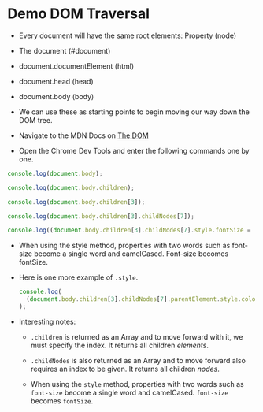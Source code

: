 # Demo DOM Traversal

- Every document will have the same root elements: Property (node)

- The document (#document)

- document.documentElement (html)

- document.head (head)

- document.body (body)

- We can use these as starting points to begin moving our way down the DOM tree.

- Navigate to the MDN Docs on [The DOM](https://developer.mozilla.org/en-US/docs/Web/API/Document_Object_Model)

- Open the Chrome Dev Tools and enter the following commands one by one.

```js
console.log(document.body);

console.log(document.body.children);

console.log(document.body.children[3]);

console.log(document.body.children[3].childNodes[7]);

console.log((document.body.children[3].childNodes[7].style.fontSize = '20px'));
```

- When using the style method, properties with two words such as font-size become a single word and camelCased. Font-size becomes fontSize.

- Here is one more example of `.style`.

  ```js
  console.log(
    (document.body.children[3].childNodes[7].parentElement.style.color = 'red')
  );
  ```

- Interesting notes:

  - `.children` is returned as an Array and to move forward with it, we must specify the index. It returns all children _elements_.

  - `.childNodes` is also returned as an Array and to move forward also requires an index to be given. It returns all children _nodes_.

  - When using the `style` method, properties with two words such as `font-size` become a single word and camelCased. `font-size` becomes `fontSize`.
